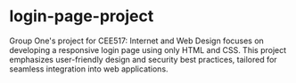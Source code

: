 # login-page-project
Group One's project for CEE517: Internet and Web Design focuses on developing a responsive login page using only HTML and CSS. This project emphasizes user-friendly design and security best practices, tailored for seamless integration into web applications.
